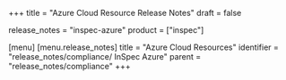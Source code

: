 +++
title = "Azure Cloud Resource Release Notes"
draft = false

release_notes = "inspec-azure"
product = ["inspec"]

[menu]
  [menu.release_notes]
    title = "Azure Cloud Resources"
    identifier = "release_notes/compliance/ InSpec Azure"
    parent = "release_notes/compliance"
+++
